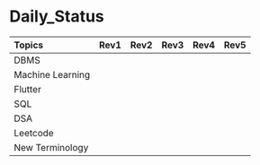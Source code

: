 # Daily_Status

|Topics|Rev1|Rev2|Rev3|Rev4|Rev5|
|:---------|:---|----|----|:---|:---|
|DBMS|
|Machine Learning|
|Flutter|
|SQL|
|DSA|
|Leetcode|
|New Terminology|
